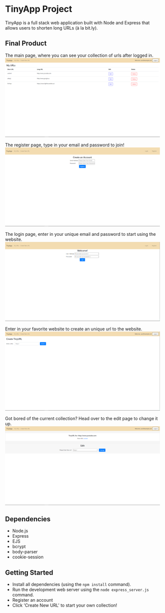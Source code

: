 # TinyApp Project

TinyApp is a full stack web application built with Node and Express that allows users to shorten long URLs (à la bit.ly). 

## Final Product
The main page, where you can see your collection of urls after logged in.
!["screenshot description"](https://github.com/JackyLin1/tinyapp/blob/master/docs/main-page.PNG)

The register page, type in your email and password to join!
!["screenshot description"](https://github.com/JackyLin1/tinyapp/blob/master/docs/register-page.PNG)

The login page, enter in your unique email and password to start using the website.
!["screenshot description"](https://github.com/JackyLin1/tinyapp/blob/master/docs/login-page.PNG)

Enter in your favorite website to create an unique url to the website.
!["screenshot description"](https://github.com/JackyLin1/tinyapp/blob/master/docs/new-url.PNG)

Got bored of the current collection? Head over to the edit page to change it up.
!["screenshot description"](https://github.com/JackyLin1/tinyapp/blob/master/docs/edit-page.PNG)


## Dependencies

- Node.js
- Express
- EJS
- bcrypt
- body-parser
- cookie-session

## Getting Started

- Install all dependencies (using the `npm install` command).
- Run the development web server using the `node express_server.js` command.
- Register an account
- Click 'Create New URL' to start your own collection!